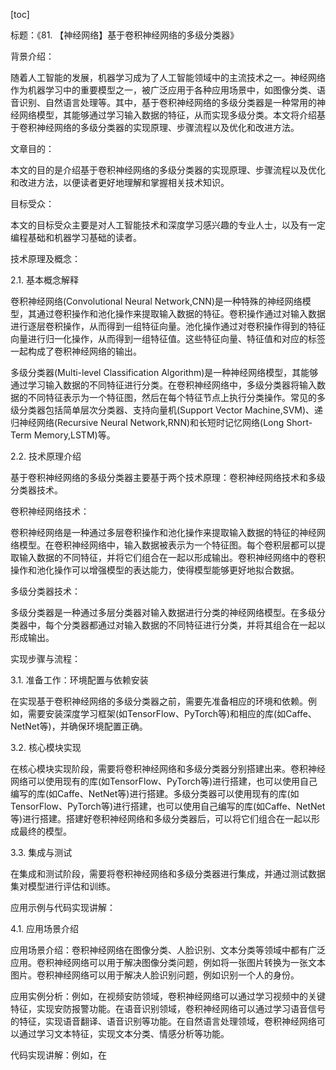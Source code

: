 
[toc]                    
                
                
标题：《81. 【神经网络】基于卷积神经网络的多级分类器》

背景介绍：

随着人工智能的发展，机器学习成为了人工智能领域中的主流技术之一。神经网络作为机器学习中的重要模型之一，被广泛应用于各种应用场景中，如图像分类、语音识别、自然语言处理等。其中，基于卷积神经网络的多级分类器是一种常用的神经网络模型，其能够通过学习输入数据的特征，从而实现多级分类。本文将介绍基于卷积神经网络的多级分类器的实现原理、步骤流程以及优化和改进方法。

文章目的：

本文的目的是介绍基于卷积神经网络的多级分类器的实现原理、步骤流程以及优化和改进方法，以便读者更好地理解和掌握相关技术知识。

目标受众：

本文的目标受众主要是对人工智能技术和深度学习感兴趣的专业人士，以及有一定编程基础和机器学习基础的读者。

技术原理及概念：

2.1. 基本概念解释

卷积神经网络(Convolutional Neural Network,CNN)是一种特殊的神经网络模型，其通过卷积操作和池化操作来提取输入数据的特征。卷积操作通过对输入数据进行逐层卷积操作，从而得到一组特征向量。池化操作通过对卷积操作得到的特征向量进行归一化操作，从而得到一组特征值。这些特征向量、特征值和对应的标签一起构成了卷积神经网络的输出。

多级分类器(Multi-level Classification Algorithm)是一种神经网络模型，其能够通过学习输入数据的不同特征进行分类。在卷积神经网络中，多级分类器将输入数据的不同特征表示为一个特征图，然后在每个特征节点上执行分类操作。常见的多级分类器包括简单层次分类器、支持向量机(Support Vector Machine,SVM)、递归神经网络(Recursive Neural Network,RNN)和长短时记忆网络(Long Short-Term Memory,LSTM)等。

2.2. 技术原理介绍

基于卷积神经网络的多级分类器主要基于两个技术原理：卷积神经网络技术和多级分类器技术。

卷积神经网络技术：

卷积神经网络是一种通过多层卷积操作和池化操作来提取输入数据的特征的神经网络模型。在卷积神经网络中，输入数据被表示为一个特征图。每个卷积层都可以提取输入数据的不同特征，并将它们组合在一起以形成输出。卷积神经网络中的卷积操作和池化操作可以增强模型的表达能力，使得模型能够更好地拟合数据。

多级分类器技术：

多级分类器是一种通过多层分类器对输入数据进行分类的神经网络模型。在多级分类器中，每个分类器都通过对输入数据的不同特征进行分类，并将其组合在一起以形成输出。

实现步骤与流程：

3.1. 准备工作：环境配置与依赖安装

在实现基于卷积神经网络的多级分类器之前，需要先准备相应的环境和依赖。例如，需要安装深度学习框架(如TensorFlow、PyTorch等)和相应的库(如Caffe、NetNet等)，并确保环境配置正确。

3.2. 核心模块实现

在核心模块实现阶段，需要将卷积神经网络和多级分类器分别搭建出来。卷积神经网络可以使用现有的库(如TensorFlow、PyTorch等)进行搭建，也可以使用自己编写的库(如Caffe、NetNet等)进行搭建。多级分类器可以使用现有的库(如TensorFlow、PyTorch等)进行搭建，也可以使用自己编写的库(如Caffe、NetNet等)进行搭建。搭建好卷积神经网络和多级分类器后，可以将它们组合在一起以形成最终的模型。

3.3. 集成与测试

在集成和测试阶段，需要将卷积神经网络和多级分类器进行集成，并通过测试数据集对模型进行评估和训练。

应用示例与代码实现讲解：

4.1. 应用场景介绍

应用场景介绍：卷积神经网络在图像分类、人脸识别、文本分类等领域中都有广泛应用。卷积神经网络可以用于解决图像分类问题，例如将一张图片转换为一张文本图片。卷积神经网络可以用于解决人脸识别问题，例如识别一个人的身份。

应用实例分析：例如，在视频安防领域，卷积神经网络可以通过学习视频中的关键特征，实现安防报警功能。在语音识别领域，卷积神经网络可以通过学习语音信号的特征，实现语音翻译、语音识别等功能。在自然语言处理领域，卷积神经网络可以通过学习文本特征，实现文本分类、情感分析等功能。

代码实现讲解：例如，在

